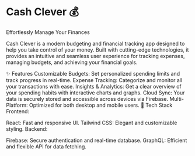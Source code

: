 # Cash Clever 💰

Effortlessly Manage Your Finances

Cash Clever is a modern budgeting and financial tracking app designed to help you take control of your money. Built with cutting-edge technologies, it provides an intuitive and seamless user experience for tracking expenses, managing budgets, and achieving your financial goals.

✨ Features
Customizable Budgets: Set personalized spending limits and track progress in real-time.
Expense Tracking: Categorize and monitor all your transactions with ease.
Insights & Analytics: Get a clear overview of your spending habits with interactive charts and graphs.
Cloud Sync: Your data is securely stored and accessible across devices via Firebase.
Multi-Platform: Optimized for both desktop and mobile users.
🔧 Tech Stack
Frontend:

React: Fast and responsive UI.
Tailwind CSS: Elegant and customizable styling.
Backend:

Firebase: Secure authentication and real-time database.
GraphQL: Efficient and flexible API for data fetching.
